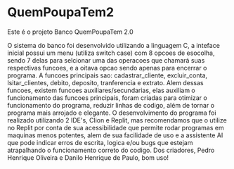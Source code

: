 # QuemPoupaTem2
Este é o projeto Banco QuemPoupaTem 2.0

O sistema do banco foi desenvolvido utilizando a linguagem C, a inteface inicial possui um menu (utiliza switch case) com 8 opcoes de esocolha, 
sendo 7 delas para selcionar uma das operacoes que chamará suas respectivas funcoes, e a oitava opcao sendo apenas para encerrar o programa. 
A funcoes principais sao: cadastrar_cliente, excluir_conta, lsitar_clientes, debito, deposito, tranferencia e extrato. Alem dessas funcoes, existem 
funcoes auxiliares/secundarias, elas auxiliam o funcionamento das funcoes principais, foram criadas para otimizar o funcionamento do programa, reduzir 
linhas de codigo, além de tornar o programa mais arrojado e elegante.
O desenvolvimento do programa foi realizado utilizando 2 IDE's, Clion e Replit, mas recomendamos que o utilize no Replit por conta de sua acessibilidade 
que permite rodar programas em maquinas menos potentes, alem de sua facilidade de uso e a assistente AI que pode indicar erros de escrita, logica e/ou bugs
que estejam atrapalhando o funcionamento correto do codigo. Dos criadores, Pedro Henrique Oliveira e Danilo Henrique de Paulo, bom uso!
